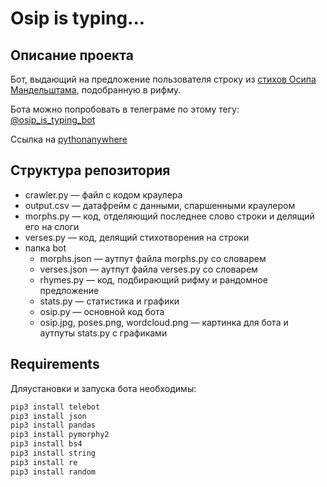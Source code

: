 # Osip is typing...
## Описание проекта
Бот, выдающий на предложение пользователя строку из [стихов Осипа Мандельштама](https://rustih.ru/osip-mandelshtam/), подобранную в рифму.

Бота можно попробовать в телеграме по этому тегу: [@osip_is_typing_bot](https://t.me/osip_is_typing_bot)

Ссылка на [pythonanywhere](http://carasinaa.pythonanywhere.com/)

## Структура репозитория
- crawler.py — файл с кодом краулера
- output.csv — датафрейм с данными, спаршенными краулером
- morphs.py — код, отделяющий последнее слово строки и делящий его на слоги
- verses.py — код, делящий стихотворения на строки 
- папка bot
    - morphs.json — аутпут файла morphs.py со словарем
    - verses.json — аутпут файла verses.py со словарем
    - rhymes.py — код, подбирающий рифму и рандомное предложение
    - stats.py — статистика и графики
    - osip.py — основной код бота
    - osip.jpg, poses.png, wordcloud.png — картинка для бота и аутпуты stats.py с графиками

## Requirements
Дляустановки и запуска бота необходимы:
```sh
pip3 install telebot
pip3 install json
pip3 install pandas
pip3 install pymorphy2
pip3 install bs4
pip3 install string
pip3 install re
pip3 install random
```
